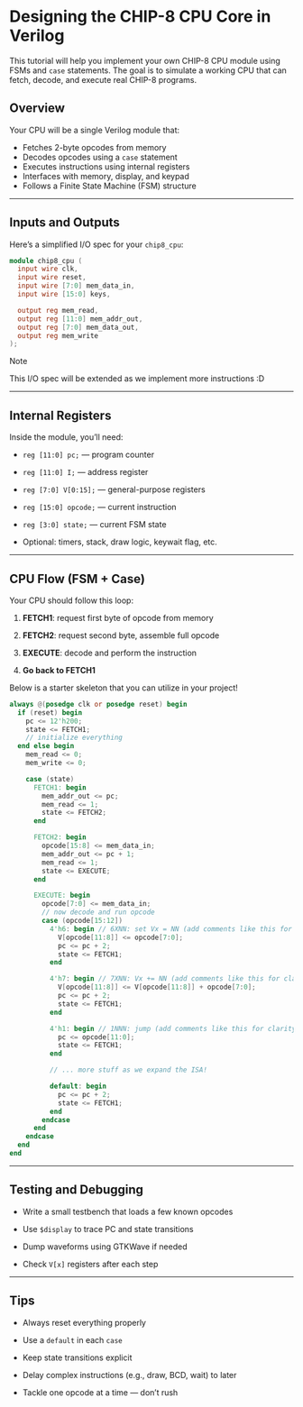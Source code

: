 # Designing the CHIP-8 CPU Core in Verilog

This tutorial will help you implement your own CHIP-8 CPU module using FSMs and `case` statements. The goal is to simulate a working CPU that can fetch, decode, and execute real CHIP-8 programs.

## Overview

Your CPU will be a single Verilog module that:

- Fetches 2-byte opcodes from memory
- Decodes opcodes using a `case` statement
- Executes instructions using internal registers
- Interfaces with memory, display, and keypad
- Follows a Finite State Machine (FSM) structure

---

## Inputs and Outputs

Here’s a simplified I/O spec for your `chip8_cpu`:

```verilog
module chip8_cpu (
  input wire clk,
  input wire reset,
  input wire [7:0] mem_data_in,
  input wire [15:0] keys,

  output reg mem_read,
  output reg [11:0] mem_addr_out,
  output reg [7:0] mem_data_out,
  output reg mem_write
);
```

>[!NOTE]
> This I/O spec will be extended as we implement more instructions :D

---

## Internal Registers

Inside the module, you’ll need:

- `reg [11:0] pc;` — program counter
    
- `reg [11:0] I;` — address register
    
- `reg [7:0] V[0:15];` — general-purpose registers
    
- `reg [15:0] opcode;` — current instruction
    
- `reg [3:0] state;` — current FSM state
    
- Optional: timers, stack, draw logic, keywait flag, etc.

---

## CPU Flow (FSM + Case)

Your CPU should follow this loop:

1. **FETCH1**: request first byte of opcode from memory
    
2. **FETCH2**: request second byte, assemble full opcode
    
3. **EXECUTE**: decode and perform the instruction
    
4. **Go back to FETCH1**

Below is a starter skeleton that you can utilize in your project!

```verilog
always @(posedge clk or posedge reset) begin
  if (reset) begin
    pc <= 12'h200;
    state <= FETCH1;
    // initialize everything
  end else begin
    mem_read <= 0;
    mem_write <= 0;

    case (state)
      FETCH1: begin
        mem_addr_out <= pc;
        mem_read <= 1;
        state <= FETCH2;
      end

      FETCH2: begin
        opcode[15:8] <= mem_data_in;
        mem_addr_out <= pc + 1;
        mem_read <= 1;
        state <= EXECUTE;
      end

      EXECUTE: begin
        opcode[7:0] <= mem_data_in;
        // now decode and run opcode
        case (opcode[15:12])
          4'h6: begin // 6XNN: set Vx = NN (add comments like this for clarity pls)
            V[opcode[11:8]] <= opcode[7:0];
            pc <= pc + 2;
            state <= FETCH1;
          end

          4'h7: begin // 7XNN: Vx += NN (add comments like this for clarity pls)
            V[opcode[11:8]] <= V[opcode[11:8]] + opcode[7:0];
            pc <= pc + 2;
            state <= FETCH1;
          end

          4'h1: begin // 1NNN: jump (add comments like this for clarity pls)
            pc <= opcode[11:0];
            state <= FETCH1;
          end

          // ... more stuff as we expand the ISA!

          default: begin
            pc <= pc + 2;
            state <= FETCH1;
          end
        endcase
      end
    endcase
  end
end
```
---

## Testing and Debugging

- Write a small testbench that loads a few known opcodes
    
- Use `$display` to trace PC and state transitions
    
- Dump waveforms using GTKWave if needed
    
- Check `V[x]` registers after each step
    

---

## Tips

- Always reset everything properly
    
- Use a `default` in each `case`
    
- Keep state transitions explicit
    
- Delay complex instructions (e.g., draw, BCD, wait) to later
    
- Tackle one opcode at a time — don’t rush
